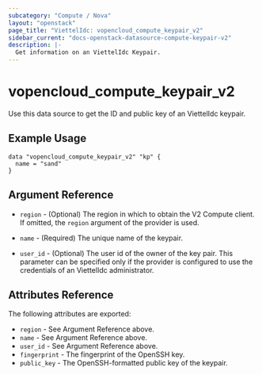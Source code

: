 ```yaml
---
subcategory: "Compute / Nova"
layout: "openstack"
page_title: "ViettelIdc: vopencloud_compute_keypair_v2"
sidebar_current: "docs-openstack-datasource-compute-keypair-v2"
description: |-
  Get information on an ViettelIdc Keypair.
---
```


# vopencloud\_compute\_keypair\_v2

Use this data source to get the ID and public key of an ViettelIdc keypair.

## Example Usage

```hcl
data "vopencloud_compute_keypair_v2" "kp" {
  name = "sand"
}
```

## Argument Reference

* `region` - (Optional) The region in which to obtain the V2 Compute client.
    If omitted, the `region` argument of the provider is used.

* `name` - (Required) The unique name of the keypair.

* `user_id` - (Optional) The user id of the owner of the key pair.
    This parameter can be specified only if the provider is configured to use 
    the credentials of an ViettelIdc administrator.


## Attributes Reference

The following attributes are exported:

* `region` - See Argument Reference above.
* `name` - See Argument Reference above.
* `user_id` - See Argument Reference above.
* `fingerprint` - The fingerprint of the OpenSSH key.
* `public_key` - The OpenSSH-formatted public key of the keypair.
